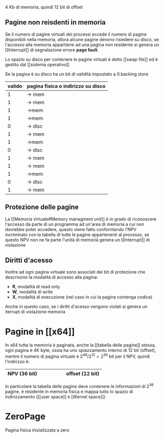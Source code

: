 4 Kb di memoria, quindi 12 bit di offset


## Pagine non reisdenti in memoria
Se il numero di pagine virtuali dei processi eccede il numero di pagine disponibili nella memoria, allora alcune pagine devono risiedere su disco, se l'accesso alla memoria appartiene ad una pagina non residente si genera un [[Interrupt]] di segnalazione errore **page fault**.

Lo spazio su disco per contenere le pagine virtuali è detto [[swap file]] ed è gestito dal [[sistema operativo]]

Se la pagina è su disco ha un bit di validità impostato a 0.backing store

| valido | pagina fisica o indirizzo su disco |
| ------ | ---------------------------------- |
| 1      | -> mem                             |
| 1      | -> mem                             |
| 1      | ->mem                              |
| 1      | ->mem                              |
| 0      | -> disc                            |
| 1      | -> mem                             |
| 1      | ->mem                              |
| 0      | -> disc                            |
| 1      | -> mem                             |
| 1      | -> mem                             |
| 1      | ->mem                              |
| 0      | -> disc                            |
| 1      | -> mem                             |


## Protezione delle pagine

La [[Memoria virtuale#Memory managment unit]] è in grado di riconoscere l'accesso da parte di un programma ad un'area di memoria a cui non dovrebbe poter accedere, questo viene fatto conforntando l'NPV incriminato con la tabella di tutte le pagine appartenenti al processo, se questo NPV non ne fa parte l'unità di memorià genera un [[Interrupt]] di violazione


## Diritti d'acesso
Inoltre ad ogni pagina virtuale sono associati dei bit di protezione che descrivono la modalità di accesso alla pagina:
- **R**, modalità di read only
- **W**, modalità di write
- **X**, modalità di esecuzione (nel caso in cui la pagina contenga codice)

Anche in questo caso, se i diritti d'acesso vengono violati si genera un iterrupt di violazione memoria


# Pagine in [[x64]]

In x64 tutta la memoria è paginata, anche la [[tabella delle pagine]] stessa, ogni pagina è 4K byte, ossia ha uno spiazzamento interno di 12 bit (offset), mentre il numero di pagina virtuale è $2^{48} / 2^{12} = 2^{36}$ bit per il NPV, quindi l'indirizzo è:

NPV (36 bit) $\qquad\qquad$| offset (12 bit)
--- | ---


In particolare la tabella delle pagine deve contenere le informazioni di $2^{36}$ pagine, è residente in memoria fisica e mappa tutto lo spazio di indirizzamento ([[user space]] e [[Kernel space]])

# ZeroPage
Pagina fisica inizializzata a zero